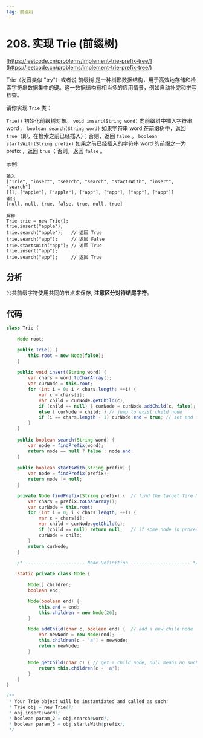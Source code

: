 ```yaml
---
tag: 前缀树
---
```


# 208. 实现 Trie (前缀树)

[https://leetcode.cn/problems/implement-trie-prefix-tree/](https://leetcode.cn/problems/implement-trie-prefix-tree/)

Trie（发音类似 "try"）或者说 前缀树 是一种树形数据结构，用于高效地存储和检索字符串数据集中的键。这一数据结构有相当多的应用情景，例如自动补完和拼写检查。

请你实现 `Trie` 类：

`Trie()` 初始化前缀树对象。
`void insert(String word)` 向前缀树中插入字符串 word 。
`boolean search(String word)` 如果字符串 word 在前缀树中，返回 `true`（即，在检索之前已经插入）；否则，返回 `false` 。
`boolean startsWith(String prefix)` 如果之前已经插入的字符串 word 的前缀之一为 prefix ，返回 `true` ；否则，返回 `false` 。

示例:

```text
输入
["Trie", "insert", "search", "search", "startsWith", "insert", "search"]
[[], ["apple"], ["apple"], ["app"], ["app"], ["app"], ["app"]]
输出
[null, null, true, false, true, null, true]

解释
Trie trie = new Trie();
trie.insert("apple");
trie.search("apple");   // 返回 True
trie.search("app");     // 返回 False
trie.startsWith("app"); // 返回 True
trie.insert("app");
trie.search("app");     // 返回 True
```

## 分析

公共前缀字符使用共同的节点来保存, **注意区分对待结尾字符**。

## 代码

```java
class Trie {

    Node root;

    public Trie() {
        this.root = new Node(false);
    }
    
    public void insert(String word) {
        var chars = word.toCharArray();
        var curNode = this.root;
        for (int i = 0; i < chars.length; ++i) {
            var c = chars[i];
            var child = curNode.getChild(c);
            if (child == null) { curNode = curNode.addChild(c, false); }  // create child node if not found
            else { curNode = child; } // jump to exist child node
            if (i == chars.length - 1) curNode.end = true; // set end for the last char
        }
    }
    
    public boolean search(String word) {
        var node = findPrefix(word);
        return node == null ? false : node.end;
    }
    
    public boolean startsWith(String prefix) {
        var node = findPrefix(prefix);
        return node != null;
    }

    private Node findPrefix(String prefix) {  // find the target Tire Node by prefix
        var chars = prefix.toCharArray();
        var curNode = this.root;
        for (int i = 0; i < chars.length; ++i) {
            var c = chars[i];
            var child = curNode.getChild(c);
            if (child == null) return null;   // if some node in process has no child, and its no end.
            curNode = child;
        }
        return curNode;
    }

    /* ---------------------- Node Definition ---------------------- */

    static private class Node {

        Node[] children;         
        boolean end;

        Node(boolean end) {
            this.end = end;
            this.children = new Node[26];
        }

        Node addChild(char c, boolean end) {  // add a new child node
            var newNode = new Node(end);
            this.children[c - 'a'] = newNode;
            return newNode;
        }

        Node getChild(char c) { // get a child node, null means no such child
            return this.children[c - 'a'];
        }
    }
}

/**
 * Your Trie object will be instantiated and called as such:
 * Trie obj = new Trie();
 * obj.insert(word);
 * boolean param_2 = obj.search(word);
 * boolean param_3 = obj.startsWith(prefix);
 */
```
